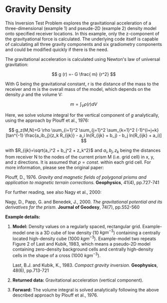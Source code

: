 # Gravity Density

This Inversion Test Problem explores the gravitational acceleration of a three-dimensional (example 1) 
and pseude-2D (example 2) density model onto specified receiver locations. In this example, 
only the z-component of the gravityational force 
is calculated. The underlying code itself is capable of calculating all three gravity components 
and six gradiometry components and could be modified quickly if there is the need. 

The gravitational acceleration is calculated using Newton's law of universal gravitation: 

$$
    g (r) =- G \frac{ m} {r^2} 
$$

With G being the gravitational constant, r is the distance of the mass
to the receiver and m is the overall mass of the model, which depends on the density $\rho$ and the volume V:

$$
    m = \int_V {\rho(r) dV}
$$

Here, we solve volume integral for the vertical component of $g$ analytically, using the approach by Plouff et al., 1976:

$$
g_z(M,N)=G \rho \sum_{i=1}^2 \sum_{j=1}^2 \sum_{k=1}^2  (-1)^{i+j+k} [tan^{-1} \frac{a_ib_j}{z_k R_{ijk}} - a_i ln(R_{ijk} + b_j) - b_j ln(R_{ijk} + a_i)]
$$

with $R_{ijk}=\sqrt{a_i^2 + b_j^2 + z_k^2}$ and $a_i, b_j, z_k$ being the distances from receiver N to the 
nodes of the current prism M (i.e. grid cell) in x, y, and z directions. It is assumed that $\rho=const.$ within each grid cell. 
For more information, please see the original paper: 

Plouff, D., 1976. *Gravity and magnetic fields of polygonal prisms and application to magnetic terrain corrections.* **Geophysics**, 41(4), pp.727-741

For further reading, see also Nagy et al., 2000:

Nagy, D., Papp, G. and Benedek, J., 2000. *The gravitational potential and its derivatives for the prism.* **Journal of Geodesy**, 74(7), pp.552-560

**Example details:**

 1. **Model:** Density values on a regularly spaced, rectangular grid. Example-model one is a 3D cube of low density (10 $kgm^{-3}$) containing a centrally located high-density cube (1000 $kgm^{-3}$). Example-model two repeats Figure 2 of Last and Kubik, 1983, which means a pseudo-2D model containing zero-density background cells and centrally high-density cells in the shape of a cross (1000 $kgm^{-3}$).

    Last, B.J. and Kubik, K., 1983. *Compact gravity inversion.* **Geophysics**, 48(6), pp.713-721
    
 2. **Returned data:** Gravitational acceleration (vertical component).
    
 3. **Forward:**  The volume integral is solved analytically following the above described approach by Plouff et al., 1976.


<!-- Please write anything you'd like to explain about the forward problem here -->

<!-- Welcome to your new Espresso example!

To complete this contribution, here are some ideas on what to do next:

- [ ] **Modify [README.md](README.md)**. Replace the title above with your test problem name,
   and document anything you'd like to add for this problem. Some recommended parts
   include:
   - What this test problem is about
   - What you would recommend inversion practitioners to notice
   - etc.
- [ ] **Modify [metadata.yml](metadata.yml)**. As the name suggests, this file contains basic
   information about the problem itself, authors, citations, example information and
   other extra information you'd like to include. It's a yaml file so that we can 
   render some of the information in a more structured manner.
- [ ] **Modify [LICENCE](LICENCE)**. The default one we've used is a 2-clauss BSD licence. 
   Feel free to replace the content with a licence that suits you best.
- [ ] **Write code in [gravity_density.py](gravity_density.py) (and [__init__.py](__init__.py) if
   necessary)**. Some basic functions have been defined in the template - these are the
   standard interface we'd like to enforce in Espresso. You'll see
   clearly some functionalities that are required to implement and others that are
   optional.
- [ ] **Validate and build your contribution locally**. We have seperate scripts for 
   validation and packaging.
   ```console
   $ python espresso_machine/build_package/validate.py         # to validate your contribution
   $ python espresso_machine/build_package/build.py            # to install updated Espresso in your environment
   $ python espresso_machine/build_package/validate_build.py   # to run both of above together
   ```
- [ ] **Delete / comment out these initial instructions**. They are for your own reference
   so feel free to delete them or comment them out once you've finished the above
   checklist.


## How to test your code

> **Note that you cannot test your code directly inside your example subfolder**, due to
> the relative import inside the contribution file. Check the following for details.

***In order to test your code***, use `contrib` as your working directory and import your contribution
in the following ways.

(Python interactive mode)
```python
$ pwd                            # check you are in the right folder
<path-to-espresso>/contrib
$ python
>>> from gravity_density import ExampleName   # import it this way
```

(Creating temporary Python file)
```python
# file contrib/tmp.py            # create tmp file in the right folder
from gravity_density import ExampleName       # import it this way
``` -->
